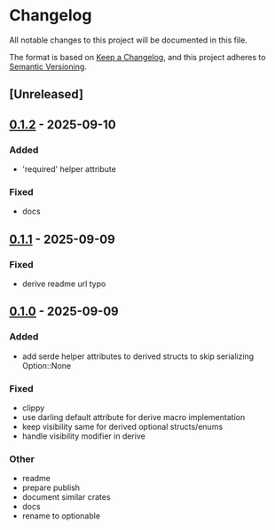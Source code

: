 # Changelog

All notable changes to this project will be documented in this file.

The format is based on [Keep a Changelog](https://keepachangelog.com/en/1.0.0/),
and this project adheres to [Semantic Versioning](https://semver.org/spec/v2.0.0.html).

## [Unreleased]

## [0.1.2](https://github.com/ngergs/optionable/compare/optionable_derive-v0.1.1...optionable_derive-v0.1.2) - 2025-09-10

### Added

- 'required' helper attribute

### Fixed

- docs

## [0.1.1](https://github.com/ngergs/optionable/compare/optionable_derive-v0.1.0...optionable_derive-v0.1.1) - 2025-09-09

### Fixed

- derive readme url typo

## [0.1.0](https://github.com/ngergs/optionable/releases/tag/optionable_derive-v0.1.0) - 2025-09-09

### Added

- add serde helper attributes to derived structs to skip serializing Option::None

### Fixed

- clippy
- use darling default attribute for derive macro implementation
- keep visibility same for derived optional structs/enums
- handle visibility modifier in derive

### Other

- readme
- prepare publish
- document similar crates
- docs
- rename to optionable
